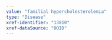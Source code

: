 ```yaml
---
value: "familial hypercholesterolemia"
type: "Disease"
xref-identifier: "13810"
xref-dataSource: "DOID"
---
```

